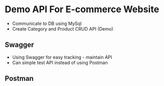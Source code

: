 # Demo API For E-commerce Website
- Communicate to DB using MySql
- Create Category and Product CRUD API (Demo)

## Swagger
- Using Swagger for easy tracking - maintain API
- Can simple test API instead of using Postman

## Postman